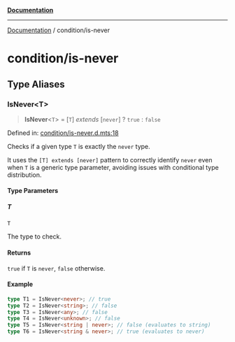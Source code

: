 [**Documentation**](../README.md)

---

[Documentation](../README.md) / condition/is-never

# condition/is-never

## Type Aliases

### IsNever\<T\>

> **IsNever**\<`T`\> = \[`T`\] _extends_ \[`never`\] ? `true` : `false`

Defined in: [condition/is-never.d.mts:18](https://github.com/noshiro-pf/ts-type-forge/blob/main/src/condition/is-never.d.mts#L18)

Checks if a given type `T` is exactly the `never` type.

It uses the `[T] extends [never]` pattern to correctly identify `never` even when `T`
is a generic type parameter, avoiding issues with conditional type distribution.

#### Type Parameters

##### T

`T`

The type to check.

#### Returns

`true` if `T` is `never`, `false` otherwise.

#### Example

```ts
type T1 = IsNever<never>; // true
type T2 = IsNever<string>; // false
type T3 = IsNever<any>; // false
type T4 = IsNever<unknown>; // false
type T5 = IsNever<string | never>; // false (evaluates to string)
type T6 = IsNever<string & never>; // true (evaluates to never)
```
